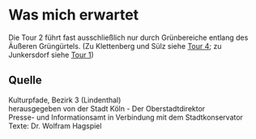 Was mich erwartet
=================

Die Tour 2 führt fast ausschließlich nur durch Grünbereiche entlang des Äußeren Grüngürtels. (Zu Klettenberg und Sülz siehe <a href="index.html?id=05315000-b03-t04">Tour 4</a>; zu Junkersdorf siehe <a href="index.html?id=05315000-b03-t01">Tour 1</a>)

Quelle
------

Kulturpfade, Bezirk 3 (Lindenthal)  
herausgegeben von der Stadt Köln - Der Oberstadtdirektor  
Presse- und Informationsamt in Verbindung mit dem Stadtkonservator  
Texte: Dr. Wolfram Hagspiel
